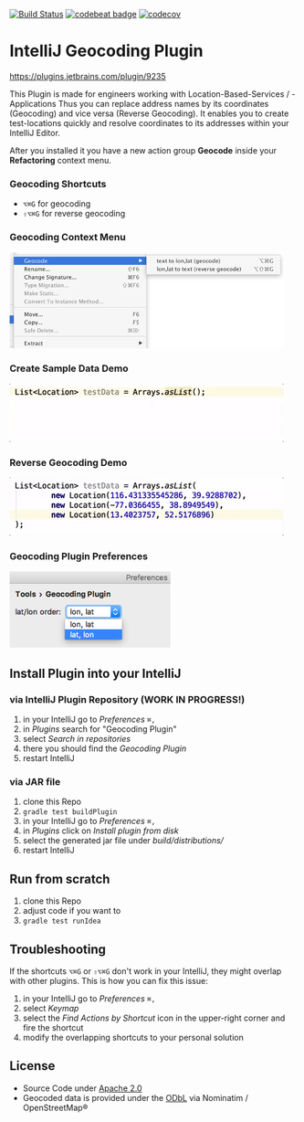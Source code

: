 [![Build Status](https://travis-ci.org/dnltsk/intellij-geocoding-plugin.svg?branch=master)](https://travis-ci.org/dnltsk/intellij-geocoding-plugin/) [![codebeat badge](https://codebeat.co/badges/ba834d38-32eb-4ab2-b396-10e36765f492)](https://codebeat.co/projects/github-com-dnltsk-intellij-geocoding-plugin) [![codecov](https://codecov.io/gh/dnltsk/intellij-geocoding-plugin/branch/master/graph/badge.svg)](https://codecov.io/gh/dnltsk/intellij-geocoding-plugin)

# IntelliJ Geocoding Plugin

https://plugins.jetbrains.com/plugin/9235

This Plugin is made for engineers working with Location-Based-Services / -Applications 
Thus you can replace address names by its coordinates (Geocoding) and vice versa (Reverse Geocoding).
It enables you to create test-locations quickly and resolve coordinates to its addresses within your IntelliJ Editor.

After you installed it you have a new action group **Geocode** inside your **Refactoring** context menu.

### Geocoding Shortcuts

* `⌥⌘G` for geocoding
* `⇧⌥⌘G` for reverse geocoding

### Geocoding Context Menu

[![Geocoding Context Menu](src/main/resources/META-INF/context-menu.png)](src/main/resources/META-INF/context-menu-large.png)

### Create Sample Data Demo

![Geocoding Sample](src/main/resources/META-INF/geocoding.gif)

### Reverse Geocoding Demo

![Geocoding Sample](src/main/resources/META-INF/reverse-geocoding.gif)

### Geocoding Plugin Preferences

![Geocoding Context Menu](src/main/resources/META-INF/preferences.png)

## Install Plugin into your IntelliJ

### via IntelliJ Plugin Repository (WORK IN PROGRESS!)

1. in your IntelliJ go to _Preferences_ `⌘,`
2. in _Plugins_ search for "Geocoding Plugin"
3. select _Search in repositories_
4. there you should find the _Geocoding Plugin_
5. restart IntelliJ

### via JAR file

1. clone this Repo
2. `gradle test buildPlugin`
3. in your IntelliJ go to _Preferences_ `⌘,` 
4. in _Plugins_ click on _Install plugin from disk_ 
5. select the generated jar file under _build/distributions/_
6. restart IntelliJ

## Run from scratch

1. clone this Repo
2. adjust code if you want to
3. `gradle test runIdea`

## Troubleshooting

If the shortcuts `⌥⌘G` or `⇧⌥⌘G` don't work in your IntelliJ, they might overlap with other plugins. 
This is how you can fix this issue: 

1. in your IntelliJ go to _Preferences_ `⌘,`
2. select _Keymap_
3. select the _Find Actions by Shortcut_ icon in the upper-right corner and fire the shortcut
4. modify the overlapping shortcuts to your personal solution

## License

* Source Code under [Apache 2.0](LICENSE)
* Geocoded data is provided under the [ODbL](http://opendatacommons.org/licenses/odbl/) via Nominatim / OpenStreetMap®